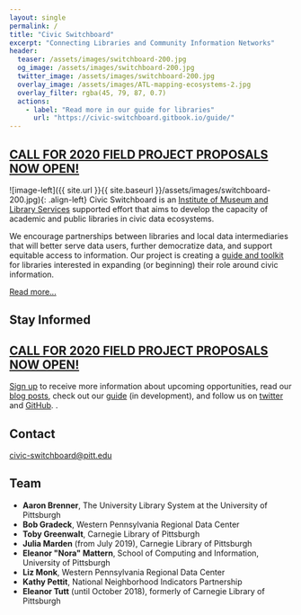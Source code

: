 ```yaml
---
layout: single 
permalink: /
title: "Civic Switchboard"
excerpt: "Connecting Libraries and Community Information Networks"
header:
  teaser: /assets/images/switchboard-200.jpg
  og_image: /assets/images/switchboard-200.jpg
  twitter_image: /assets/images/switchboard-200.jpg
  overlay_image: /assets/images/ATL-mapping-ecosystems-2.jpg
  overlay_filter: rgba(45, 79, 87, 0.7)
  actions:
    - label: "Read more in our guide for libraries"
      url: "https://civic-switchboard.gitbook.io/guide/"
---
```

## [CALL FOR 2020 FIELD PROJECT PROPOSALS NOW OPEN!](https://civic-switchboard.github.io/post_16/)

![image-left]({{ site.url }}{{ site.baseurl }}/assets/images/switchboard-200.jpg){: .align-left} 
Civic Switchboard is an [Institute of Museum and Library Services](https://www.imls.gov) supported effort that aims to develop the capacity of academic and public libraries in civic data ecosystems.

We encourage partnerships between libraries and local data intermediaries that will better serve data users, further democratize data, and support equitable access to information. Our project is creating a [guide and toolkit](https://civic-switchboard.gitbook.io/guide/) for libraries interested in expanding (or beginning) their role around civic information.

[Read more...](/about/)

## Stay Informed

## [CALL FOR 2020 FIELD PROJECT PROPOSALS NOW OPEN!](https://civic-switchboard.github.io/post_16/)

[Sign up](http://eepurl.com/dceWk9) to receive more information about upcoming opportunities, read our [blog posts](/blog/), check out our [guide](https://civic-switchboard.gitbooks.io/guide/content/) (in development), and follow us on [twitter](https://twitter.com/civicswitch) and [GitHub](https://github.com/orgs/civic-switchboard/).
.

## Contact

[civic-switchboard@pitt.edu](mailto:civic-switchboard@pitt.edu)

## Team

*  **Aaron Brenner**, The University Library System at the University of Pittsburgh
*  **Bob Gradeck**, Western Pennsylvania Regional Data Center
*  **Toby Greenwalt**, Carnegie Library of Pittsburgh
*  **Julia Marden** (from July 2019), Carnegie Library of Pittsburgh 
*  **Eleanor "Nora" Mattern**, School of Computing and Information, University of Pittsburgh
*  **Liz Monk**, Western Pennsylvania Regional Data Center
*  **Kathy Pettit**, National Neighborhood Indicators Partnership
*  **Eleanor Tutt** (until October 2018), formerly of Carnegie Library of Pittsburgh 

